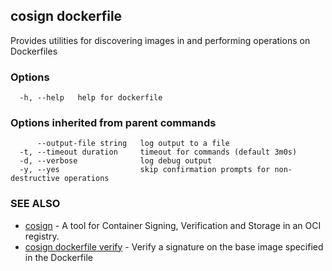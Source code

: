 ## cosign dockerfile

Provides utilities for discovering images in and performing operations on Dockerfiles

### Options

```
  -h, --help   help for dockerfile
```

### Options inherited from parent commands

```
      --output-file string   log output to a file
  -t, --timeout duration     timeout for commands (default 3m0s)
  -d, --verbose              log debug output
  -y, --yes                  skip confirmation prompts for non-destructive operations
```

### SEE ALSO

* [cosign](cosign.md)	 - A tool for Container Signing, Verification and Storage in an OCI registry.
* [cosign dockerfile verify](cosign_dockerfile_verify.md)	 - Verify a signature on the base image specified in the Dockerfile

